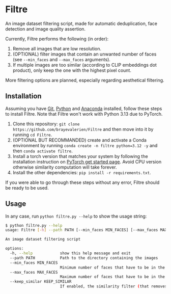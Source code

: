 # Filtre
An image dataset filtering script, made for automatic deduplication, face detection and image quality assertion.

Currently, Filtre performs the following (in order):
1. Remove all images that are low resolution.
2. (OPTIONAL) filter images that contain an unwanted number of faces (see `--min_faces` and `--max_faces` arguments).
3. If multiple images are too similar (according to CLIP embeddings dot product), only keep the one with the highest pixel count.

More filtering options are planned, especially regarding aesthetical filtering.

## Installation
Assuming you have [Git](https://git-scm.com/), [Python](https://www.python.org/) and [Anaconda](https://www.anaconda.com/download) installed, follow these steps to install Filtre. Note that Filtre won't work with Python 3.13 due to PyTorch.
1. Clone this repository: `git clone https://github.com/brayevalerien/Filtre` and then move into it by running `cd Filtre`.
2. (OPTIONAL BUT RECOMMANDED) create and activate a Conda environment by running `conda create -n filtre python=3.12 -y` and then `conda activate filtre`.
3. Install a torch version that matches your system by following the installation instruction on [PyTorch get started page](https://pytorch.org/get-started/locally/). Avoid CPU version otherwise similarity computation will take forever.
4. Install the other dependencies: `pip install -r requirements.txt`.

If you were able to go through these steps without any error, Filtre should be ready to be used.

## Usage
In any case, run `python filtre.py --help` to show the usage string:
```bash
$ python filtre.py --help
usage: Filtre [-h] --path PATH [--min_faces MIN_FACES] [--max_faces MAX_FACES] [--keep_similar KEEP_SIMILAR]

An image dataset filtering script

options:
  -h, --help            show this help message and exit
  --path PATH           Path to the directory containing the images
  --min_faces MIN_FACES
                        Minimum number of faces that have to be in the images. This makes it possible to remove images without any faces by setting to 1.
  --max_faces MAX_FACES
                        Maximum number of faces that have to be in the images. This is useful to remove group photos for instance. Set to None to keep the number of faces unbounded.      
  --keep_similar KEEP_SIMILAR
                        If enabled, the similarity filter (that removes images that look the same) is disabled.
```